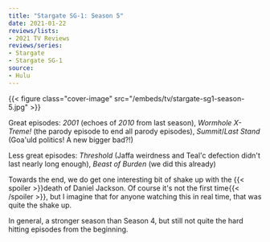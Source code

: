 ```yaml
---
title: "Stargate SG-1: Season 5"
date: 2021-01-22
reviews/lists:
- 2021 TV Reviews
reviews/series:
- Stargate
- Stargate SG-1
source:
- Hulu
---
```

{{< figure class="cover-image" src="/embeds/tv/stargate-sg1-season-5.jpg" >}}

Great episodes: *2001* (echoes of *2010* from last season), *Wormhole X-Treme!* (the parody episode to end all parody episodes), *Summit*/*Last Stand* (Goa'uld politics! A new bigger bad?!)

Less great episodes: *Threshold* (Jaffa weirdness and Teal'c defection didn't last nearly long enough), *Beast of Burden* (we did this already)

Towards the end, we do get one interesting bit of shake up with the {{< spoiler >}}death of Daniel Jackson. Of course it's not the first time{{< /spoiler >}}, but I imagine that for anyone watching this in real time, that was quite the shake up. 

In general, a stronger season than Season 4, but still not quite the hard hitting episodes from the beginning. 
